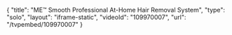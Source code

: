 {
    "title": "ME&trade; Smooth Professional At-Home Hair Removal System",
    "type": "solo",
    "layout": "iframe-static",
    "videoId": "109970007",
    "url": "\/tvpembed\/109970007"
}
